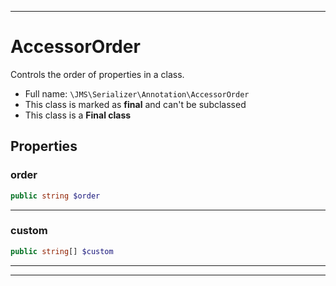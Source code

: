 ***

# AccessorOrder

Controls the order of properties in a class.

* Full name: `\JMS\Serializer\Annotation\AccessorOrder`
* This class is marked as **final** and can't be subclassed
* This class is a **Final class**

## Properties

### order

```php
public string $order
```

***

### custom

```php
public string[] $custom
```

***



***

